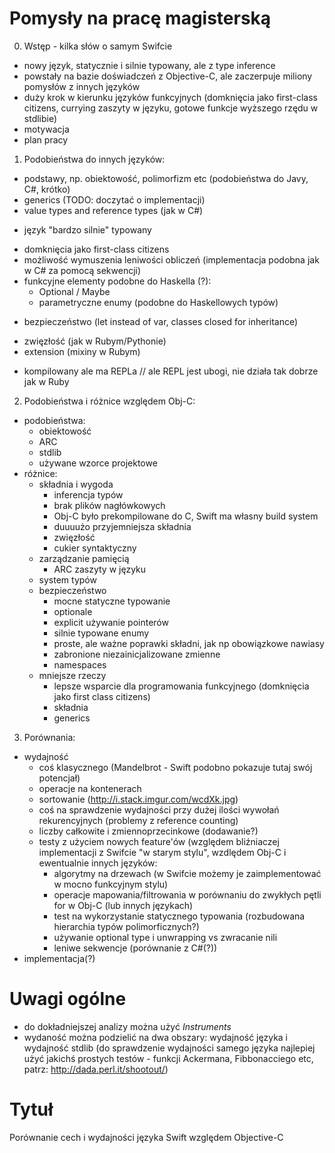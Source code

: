 # Pomysły na pracę magisterską

0. Wstęp - kilka słów o samym Swifcie
  - nowy język, statycznie i silnie typowany, ale z type inference
  - powstały na bazie doświadczeń z Objective-C, ale zaczerpuje miliony pomysłów z innych języków
  - duży krok w kierunku języków funkcyjnych (domknięcia jako first-class citizens, currying zaszyty w języku, gotowe funkcje wyższego rzędu w stdlibie)
  - motywacja
  - plan pracy

1. Podobieństwa do innych języków:
  + podstawy, np. obiektowość, polimorfizm etc (podobieństwa do Javy, C#, krótko)
  + generics (TODO: doczytać o implementacji)
  + value types and reference types (jak w C#)
  - język "bardzo silnie" typowany
  + domknięcia jako first-class citizens
  + możliwość wymuszenia leniwości obliczeń (implementacja podobna jak w C# za pomocą sekwencji)
  + funkcyjne elementy podobne do Haskella (?):
    + Optional / Maybe
    + parametryczne enumy (podobne do Haskellowych typów)
  - bezpieczeństwo (let instead of var, classes closed for inheritance)
  + zwięzłość (jak w Rubym/Pythonie)
  + extension (mixiny w Rubym)
  - kompilowany ale ma REPLa // ale REPL jest ubogi, nie działa tak dobrze jak w Ruby

2. Podobieństwa i różnice względem Obj-C:
  - podobieństwa:
    + obiektowość
    + ARC
    + stdlib
    - używane wzorce projektowe
  - różnice:
    + składnia i wygoda
        + inferencja typów
        + brak plików nagłówkowych
        - Obj-C było prekompilowane do C, Swift ma własny build system
        + duuuużo przyjemniejsza składnia
        + zwięzłość
        + cukier syntaktyczny
    + zarządzanie pamięcią
        + ARC zaszyty w języku
    + system typów
    - bezpieczeństwo
        - mocne statyczne typowanie
        - optionale
        - explicit używanie pointerów
        - silnie typowane enumy
        - proste, ale ważne poprawki składni, jak np obowiązkowe nawiasy
        - zabronione niezainicjalizowane zmienne
        - namespaces
    - mniejsze rzeczy
        - lepsze wsparcie dla programowania funkcyjnego (domknięcia jako first class citizens)
        - składnia
        - generics

3. Porównania:
  - wydajność
    - coś klasycznego (Mandelbrot - Swift podobno pokazuje tutaj swój potencjał)
    + operacje na kontenerach
    + sortowanie  (http://i.stack.imgur.com/wcdXk.jpg)
    + coś na sprawdzenie wydajności przy dużej ilości wywołań rekurencyjnych (problemy z reference counting)
    - liczby całkowite i zmiennoprzecinkowe (dodawanie?)
    - testy z użyciem nowych feature'ów (względem bliźniaczej implementacji z Swifcie "w starym stylu", wzdlędem Obj-C i ewentualnie innych języków:
      + algorytmy na drzewach (w Swifcie możemy je zaimplementować w mocno funkcyjnym stylu)
      - operacje mapowania/filtrowania w porównaniu do zwykłych pętli for w Obj-C (lub innych językach)
      - test na wykorzystanie statycznego typowania (rozbudowana hierarchia typów polimorficznych?)
      - używanie optional type i unwrapping vs zwracanie nili
      - leniwe sekwencje (porównanie z C#(?))
  - implementacja(?)

  # Uwagi ogólne

  - do dokładniejszej analizy można użyć *Instruments*
  - wydaność można podzielić na dwa obszary: wydajność języka i wydajność stdlib (do sprawdzenie wydajności samego języka najlepiej użyć jakichś prostych testów - funkcji Ackermana, Fibbonacciego etc, patrz: http://dada.perl.it/shootout/)
      

# Tytuł
Porównanie cech i wydajności języka Swift względem Objective-C
